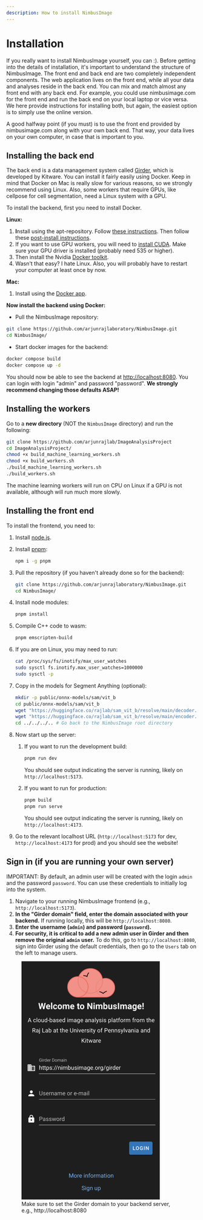 ```yaml
---
description: How to install NimbusImage
---
```


# Installation

If you really want to install NimbusImage yourself, you can :). Before getting into the details of installation, it's important to understand the structure of NimbusImage. The front end and back end are two completely independent components. The web application lives on the front end, while all your data and analyses reside in the back end. You can mix and match almost any front end with any back end. For example, you could use nimbusimage.com for the front end and run the back end on your local laptop or vice versa. We here provide instructions for installing both, but again, the easiest option is to simply use the online version.

A good halfway point (if you must) is to use the front end provided by nimbusimage.com along with your own back end. That way, your data lives on your own computer, in case that is important to you.

## Installing the back end

The back end is a data management system called [Girder](https://girder.readthedocs.io/en/latest/), which is developed by Kitware. You can install it fairly easily using Docker. Keep in mind that Docker on Mac is really slow for various reasons, so we strongly recommend using Linux. Also, some workers that require GPUs, like cellpose for cell segmentation, need a Linux system with a GPU.

To install the backend, first you need to install Docker.

**Linux:**

1. **I**nstall using the apt-repository. Follow [these instructions](https://docs.docker.com/engine/install/ubuntu/#install-using-the-repository). Then follow these [post-install instructions](https://docs.docker.com/engine/install/linux-postinstall/).
2. If you want to use GPU workers, you will need to [install CUDA](https://docs.nvidia.com/cuda/cuda-installation-guide-linux/index.html). Make sure your GPU driver is installed (probably need 535 or higher).&#x20;
3. Then install the Nvidia [Docker toolkit](https://docs.nvidia.com/datacenter/cloud-native/container-toolkit/latest/install-guide.html).
4. Wasn't that easy? I hate Linux. Also, you will probably have to restart your computer at least once by now.

**Mac:**

1. Install using the [Docker app](https://docs.docker.com/desktop/install/mac-install/).

**Now install the backend using Docker:**

* Pull the NimbusImage repository:

```sh
git clone https://github.com/arjunrajlaboratory/NimbusImage.git
cd NimbusImage/
```

* Start docker images for the backend:

```sh
docker compose build
docker compose up -d
```

You should now be able to see the backend at [http://localhost:8080](https://localhost:8080). You can login with login "admin" and password "password". **We strongly recommend changing those defaults ASAP!**

## Installing the workers

Go to a **new directory** (NOT the `NimbusImage` directory) and run the following:

```sh
git clone https://github.com/arjunrajlab/ImageAnalysisProject
cd ImageAnalysisProject/
chmod +x build_machine_learning_workers.sh
chmod +x build_workers.sh
./build_machine_learning_workers.sh
./build_workers.sh
```

The machine learning workers will run on CPU on Linux if a GPU is not available, although will run much more slowly.

## Installing the front end

To install the frontend, you need to:

1. Install [node.js](https://nodejs.org/en/download/package-manager/current).
2. Install [pnpm](https://pnpm.io/installation):
   ```sh
   npm i -g pnpm
   ```
3. Pull the repository (if you haven't already done so for the backend):

    ```sh
    git clone https://github.com/arjunrajlaboratory/NimbusImage.git
    cd NimbusImage/
    ```
4. Install node modules:

    ```sh
    pnpm install
    ```
5. Compile C++ code to wasm:
    ```sh
    pnpm emscripten-build
    ```
6.  If you are on Linux, you may need to run:

    ```sh
    cat /proc/sys/fs/inotify/max_user_watches
    sudo sysctl fs.inotify.max_user_watches=1000000
    sudo sysctl -p
    ```
7.  Copy in the models for Segment Anything (optional):

    ```sh
    mkdir -p public/onnx-models/sam/vit_b
    cd public/onnx-models/sam/vit_b
    wget "https://huggingface.co/rajlab/sam_vit_b/resolve/main/decoder.onnx" -O decoder.onnx
    wget "https://huggingface.co/rajlab/sam_vit_b/resolve/main/encoder.onnx" -O encoder.onnx
    cd ../../../.. # Go back to the NimbusImage root directory
    ```
8. Now start up the server:
   1.  If you want to run the development build:

       ```sh
       pnpm run dev
       ```
       You should see output indicating the server is running, likely on `http://localhost:5173`.
   2.  If you want to run for production:

       ```sh
       pnpm build
       pnpm run serve
       ```
       You should see output indicating the server is running, likely on `http://localhost:4173`.
9. Go to the relevant localhost URL (`http://localhost:5173` for dev, `http://localhost:4173` for prod) and you should see the website!

## Sign in (if you are running your own server)

IMPORTANT: By default, an admin user will be created with the login `admin` and the password `password`. You can use these credentials to initially log into the system.

1. Navigate to your running NimbusImage frontend (e.g., `http://localhost:5173`).
2. **In the "Girder domain" field, enter the domain associated with your backend.** If running locally, this will be `http://localhost:8080`.
3. **Enter the username (`admin`) and password (`password`).**
4. **For security, it is critical to add a new admin user in Girder and then remove the original `admin` user.** To do this, go to `http://localhost:8080`, sign into Girder using the default credentials, then go to the `Users` tab on the left to manage users.

<figure><img src=".gitbook/assets/image (21).png" alt="" width="365"><figcaption>Make sure to set the Girder domain to your backend server, e.g., http://localhost:8080</figcaption></figure>
